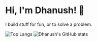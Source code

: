 # Hi, I'm Dhanush! 👋
I build stuff for fun, or to solve a problem.

![Top Langs](https://github-readme-stats.vercel.app/api/top-langs/?username=IceCreamInTheDesert&layout=compact) ![Dhanush's GitHub stats](https://github-readme-stats.vercel.app/api?username=IceCreamInTheDesert&show_icons=true&theme=transparent)
